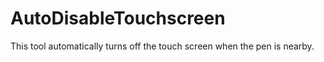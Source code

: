 # AutoDisableTouchscreen
This tool automatically turns off the touch screen when the pen is nearby.
